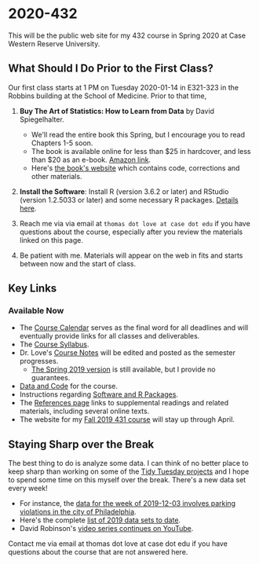 # 2020-432

This will be the public web site for my 432 course in Spring 2020 at Case Western Reserve University. 

## What Should I Do Prior to the First Class?

Our first class starts at 1 PM on Tuesday 2020-01-14 in E321-323 in the Robbins building at the School of Medicine. Prior to that time,

1. **Buy The Art of Statistics: How to Learn from Data** by David Spiegelhalter. 
    - We'll read the entire book this Spring, but I encourage you to read Chapters 1-5 soon.
    - The book is available online for less than $25 in hardcover, and less than $20 as an e-book. [Amazon link](https://www.amazon.com/Art-Statistics-How-Learn-Data/dp/1541618513).
    - Here's [the book's website](https://dspiegel29.github.io/ArtofStatistics/) which contains code, corrections and other materials.

2. **Install the Software**: Install R (version 3.6.2 or later) and RStudio (version 1.2.5033 or later) and some necessary R packages. [Details here](https://github.com/THOMASELOVE/2020-432/blob/master/software.md).

3. Reach me via via email at `thomas dot love at case dot edu` if you have questions about the course, especially after you review the materials linked on this page.

4. Be patient with me. Materials will appear on the web in fits and starts between now and the start of class.

## Key Links

### Available Now

- The [Course Calendar](https://github.com/THOMASELOVE/2020-432/blob/master/calendar.md) serves as the final word for all deadlines and will eventually provide links for all classes and deliverables.
- The [Course Syllabus](https://thomaselove.github.io/2020-432-syllabus/). 
- Dr. Love's [Course Notes](https://thomaselove.github.io/2020-432-book/) will be edited and posted as the semester progresses. 
    - [The Spring 2019 version](https://thomaselove.github.io/2019-432-book/) is still available, but I provide no guarantees.
- [Data and Code](https://github.com/THOMASELOVE/432-data) for the course.
- Instructions regarding [Software and R Packages](https://github.com/THOMASELOVE/2020-432/blob/master/software.md).
- The [References page](https://github.com/THOMASELOVE/2020-432/tree/master/references) links to supplemental readings and related materials, including several online texts. 
- The website for my [Fall 2019 431 course](https://github.com/THOMASELOVE/2019-431) will stay up through April.

## Staying Sharp over the Break

The best thing to do is analyze some data. I can think of no better place to keep sharp than working on some of the [Tidy Tuesday projects](https://thomasmock.netlify.com/post/tidytuesday-a-weekly-social-data-project-in-r/) and I hope to spend some time on this myself over the break. There's a new data set every week!

- For instance, the [data for the week of 2019-12-03 involves parking violations in the city of Philadelphia](https://github.com/rfordatascience/tidytuesday/tree/master/data/2019/2019-12-03).
- Here's the complete [list of 2019 data sets to date](https://github.com/rfordatascience/tidytuesday#2019).
- David Robinson's [video series continues on YouTube](https://www.youtube.com/user/safe4democracy/videos).

Contact me via email at thomas dot love at case dot edu if you have questions about the course that are not answered here.

